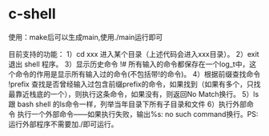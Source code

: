 # c-shell
使用：make后可以生成main,使用./main运行即可


目前支持的功能：
1）cd xxx 
进入某个目录（上述代码会进入xxx目录）。 
2）exit 退出 shell 程序。 
3）显示历史命令  !# 所有输入的命令都保存在一个log_t中，这个命令的作用是显示所有输入过的命令(不包括带!的命令)。
4）根据前缀查找命令 !prefix 查找是否曾经输入过包含前缀prefix的命令，如果找到（如果有多个，只找最靠近栈底的一个），则执行这条命令，如果没有，则返回No Match换行。
5）ls 跟 bash shell 的ls命令一样，列举当年目录下所有子目录和文件
6）执行外部命令 执行一个外部命令——如果执行失败，输出%s: no such command换行。PS:运行外部程序不需要加./即可运行。

